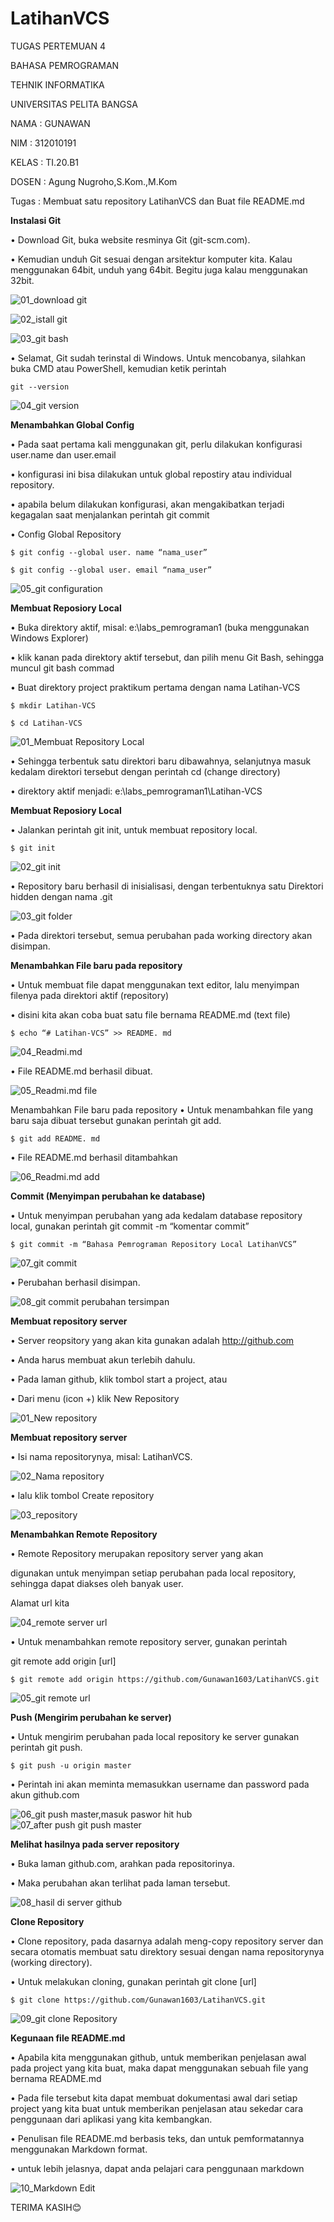 # LatihanVCS
TUGAS PERTEMUAN 4

BAHASA PEMROGRAMAN

TEHNIK INFORMATIKA

UNIVERSITAS PELITA BANGSA

NAMA : GUNAWAN

NIM     : 312010191

KELAS : TI.20.B1

DOSEN : Agung Nugroho,S.Kom.,M.Kom

Tugas : Membuat satu repository LatihanVCS dan Buat file README.md

**Instalasi Git**

• Download Git, buka website resminya Git (git-scm.com).

• Kemudian unduh Git sesuai dengan arsitektur komputer kita. Kalau
menggunakan 64bit, unduh yang 64bit. Begitu juga kalau
menggunakan 32bit.

![01_download git](../Picture/01_istalasi%20git/01_download%20git.jpg)

![02_istall git](../Picture/01_istalasi%20git/02_istall%20git.jpg)

![03_git bash](../Picture/01_istalasi%20git/03_git%20bash.jpg)

• Selamat, Git sudah terinstal di Windows. Untuk mencobanya,
silahkan buka CMD atau PowerShell, kemudian ketik perintah

``git --version``

![04_git version](../Picture/01_istalasi%20git/04_git%20version.jpg)

**Menambahkan Global Config**

• Pada saat pertama kali menggunakan git, perlu dilakukan konfigurasi
user.name dan user.email

• konfigurasi ini bisa dilakukan untuk global repostiry atau individual
repository.

• apabila belum dilakukan konfigurasi, akan mengakibatkan terjadi
kegagalan saat menjalankan perintah git commit

• Config Global Repository

``$ git config --global user. name “nama_user”``

``$ git config --global user. email “nama_user”``

![05_git configuration](../Picture/01_istalasi%20git/05_git%20configuration.jpg)

**Membuat Reposiory Local**

• Buka direktory aktif, misal: e:\labs_pemrograman1 (buka
menggunakan Windows Explorer)

• klik kanan pada direktory aktif tersebut, dan pilih menu Git Bash,
sehingga muncul git bash commad

• Buat direktory project praktikum pertama dengan nama Latihan-VCS

``$ mkdir Latihan-VCS``

``$ cd Latihan-VCS``

![01_Membuat Repository Local](../Picture/02_Membuat%20Reposiory%20Local/01_Membuat%20Repository%20Local.jpg)

• Sehingga terbentuk satu direktori baru dibawahnya, selanjutnya
masuk kedalam direktori tersebut dengan perintah cd (change
directory)

• direktory aktif menjadi: e:\labs_pemrograman1\Latihan-VCS


**Membuat Reposiory Local**

• Jalankan perintah git init, untuk membuat repository local.

``$ git init``

![02_git init](../Picture/02_Membuat%20Reposiory%20Local/02_git%20init.jpg)

• Repository baru berhasil di inisialisasi, dengan terbentuknya satu
Direktori hidden dengan nama .git

![03_git folder](../Picture/02_Membuat%20Reposiory%20Local/03_git%20folder.jpg)

• Pada direktori tersebut, semua perubahan pada working directory
akan disimpan.

**Menambahkan File baru pada repository**

• Untuk membuat file dapat menggunakan text editor, lalu menyimpan
filenya pada direktori aktif (repository)

• disini kita akan coba buat satu file bernama README.md (text file)

``$ echo “# Latihan-VCS” >> README. md``

![04_Readmi.md](../Picture/02_Membuat%20Reposiory%20Local/04_Readmi.md.jpg)

• File README.md berhasil dibuat.

![05_Readmi.md file](../Picture/02_Membuat%20Reposiory%20Local/05_Readmi.md%20file.jpg)

Menambahkan File baru pada repository
• Untuk menambahkan file yang baru saja dibuat tersebut gunakan
perintah git add.

``$ git add README. md``

• File README.md berhasil ditambahkan

![06_Readmi.md add](../Picture/02_Membuat%20Reposiory%20Local/06_Readmi.md%20add.jpg)

**Commit (Menyimpan perubahan ke database)**

• Untuk menyimpan perubahan yang ada kedalam database repository
local, gunakan perintah git commit -m “komentar commit”

``$ git commit -m “Bahasa Pemrograman Repository Local LatihanVCS”``

![07_git commit](../Picture/02_Membuat%20Reposiory%20Local/07_git%20commit.jpg)

• Perubahan berhasil disimpan.

![08_git commit perubahan tersimpan](../Picture/02_Membuat%20Reposiory%20Local/08_git%20commit%20perubahan%20tersimpan.jpg)

**Membuat repository server**

• Server reopsitory yang akan kita gunakan adalah http://github.com

• Anda harus membuat akun terlebih dahulu.

• Pada laman github, klik tombol start a project, atau

• Dari menu (icon +) klik New Repository

![01_New repository](../Picture/03_github_update%20server/01_New%20repository.jpg)

**Membuat repository server**

• Isi nama repositorynya, misal: LatihanVCS.

![02_Nama repository](../Picture/03_github_update%20server/02_Nama%20repository.jpg)

• lalu klik tombol Create repository

![03_repository](../Picture/03_github_update%20server/03_repository.jpg)

**Menambahkan Remote Repository**

• Remote Repository merupakan repository server yang akan

digunakan untuk menyimpan setiap perubahan pada local repository,
sehingga dapat diakses oleh banyak user.

Alamat url kita

![04_remote server url](../Picture/03_github_update%20server/04_remote%20server%20url.jpg)

• Untuk menambahkan remote repository server, gunakan perintah

git remote add origin [url]

``$ git remote add origin https://github.com/Gunawan1603/LatihanVCS.git``

![05_git remote url](../Picture/03_github_update%20server/05_git%20remote%20url.jpg)

**Push (Mengirim perubahan ke server)**

• Untuk mengirim perubahan pada local repository ke server gunakan
perintah git push.

``$ git push -u origin master``

• Perintah ini akan meminta memasukkan username dan password
pada akun github.com

![06_git push master,masuk paswor hit hub](../Picture/03_github_update%20server/06_git%20push%20master,masuk%20paswor%20hit%20hub.jpg)
![07_after push git push master](../Picture/03_github_update%20server/07_after%20push%20git%20push%20master.jpg)

**Melihat hasilnya pada server repository**

• Buka laman github.com,
arahkan pada repositorinya.

• Maka perubahan akan
terlihat pada laman
tersebut.

![08_hasil di server github](../Picture/03_github_update%20server/08_hasil%20di%20server%20github.jpg)

**Clone Repository**

• Clone repository, pada dasarnya adalah meng-copy repository server
dan secara otomatis membuat satu direktory sesuai dengan nama
repositorynya (working directory).

• Untuk melakukan cloning, gunakan perintah git clone [url]

``$ git clone https://github.com/Gunawan1603/LatihanVCS.git``

![09_git clone Repository](../Picture/03_github_update%20server/09_git%20clone%20Repository.jpg)

**Kegunaan file README.md**

• Apabila kita menggunakan github, untuk memberikan penjelasan
awal pada project yang kita buat, maka dapat menggunakan sebuah
file yang bernama README.md

• Pada file tersebut kita dapat membuat dokumentasi awal dari setiap
project yang kita buat untuk memberikan penjelasan atau sekedar
cara penggunaan dari aplikasi yang kita kembangkan.

• Penulisan file README.md berbasis teks, dan untuk pemformatannya
menggunakan Markdown format.

• untuk lebih jelasnya, dapat anda pelajari cara penggunaan markdown

![10_Markdown Edit](../Picture/03_github_update%20server/10_Markdown%20Edit.jpg)



TERIMA KASIH😊
